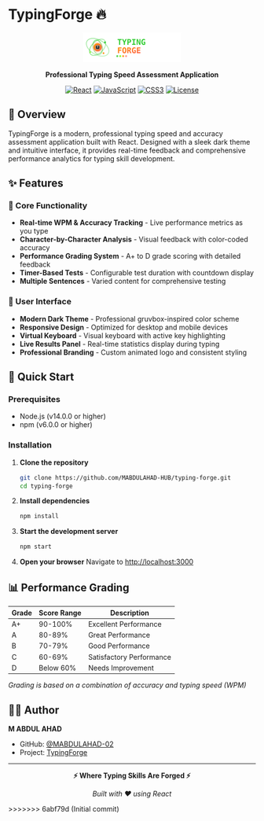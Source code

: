 
# TypingForge 🔥

<div align="center">
  <img src="public/logo.svg" alt="TypingForge Logo" width="200" height="60">
  
  **Professional Typing Speed Assessment Application**
  
  [![React](https://img.shields.io/badge/React-18.0.0-blue.svg)](https://reactjs.org/)
  [![JavaScript](https://img.shields.io/badge/JavaScript-ES6+-yellow.svg)](https://developer.mozilla.org/en-US/docs/Web/JavaScript)
  [![CSS3](https://img.shields.io/badge/CSS3-Responsive-1572B6.svg)](https://developer.mozilla.org/en-US/docs/Web/CSS)
  [![License](https://img.shields.io/badge/License-MIT-green.svg)](LICENSE)
</div>

## 🌟 Overview

TypingForge is a modern, professional typing speed and accuracy assessment application built with React. Designed with a sleek dark theme and intuitive interface, it provides real-time feedback and comprehensive performance analytics for typing skill development.

## ✨ Features

### 🎯 Core Functionality
- **Real-time WPM & Accuracy Tracking** - Live performance metrics as you type
- **Character-by-Character Analysis** - Visual feedback with color-coded accuracy
- **Performance Grading System** - A+ to D grade scoring with detailed feedback
- **Timer-Based Tests** - Configurable test duration with countdown display
- **Multiple Sentences** - Varied content for comprehensive testing

### 🎨 User Interface
- **Modern Dark Theme** - Professional gruvbox-inspired color scheme
- **Responsive Design** - Optimized for desktop and mobile devices
- **Virtual Keyboard** - Visual keyboard with active key highlighting
- **Live Results Panel** - Real-time statistics display during typing
- **Professional Branding** - Custom animated logo and consistent styling


## 🚀 Quick Start

### Prerequisites
- Node.js (v14.0.0 or higher)
- npm (v6.0.0 or higher)

### Installation

1. **Clone the repository**
   ```bash
   git clone https://github.com/MABDULAHAD-HUB/typing-forge.git
   cd typing-forge
   ```

2. **Install dependencies**
   ```bash
   npm install
   ```

3. **Start the development server**
   ```bash
   npm start
   ```

4. **Open your browser**
   Navigate to [http://localhost:3000](http://localhost:3000)


## 📊 Performance Grading

| Grade | Score Range | Description |
|-------|-------------|-------------|
| A+ | 90-100% | Excellent Performance |
| A | 80-89% | Great Performance |
| B | 70-79% | Good Performance |
| C | 60-69% | Satisfactory Performance |
| D | Below 60% | Needs Improvement |

*Grading is based on a combination of accuracy and typing speed (WPM)*



## 👨‍💻 Author

**M ABDUL AHAD**
- GitHub: [@MABDULAHAD-02](https://github.com/MABDULAHAD-02)
 - Project: [TypingForge](https://github.com/MABDULAHAD-HUB/typing-forge)

---

<div align="center">
  
**⚡ Where Typing Skills Are Forged ⚡**

*Built with ❤️ using React*

</div>
>>>>>>> 6abf79d (Initial commit)
